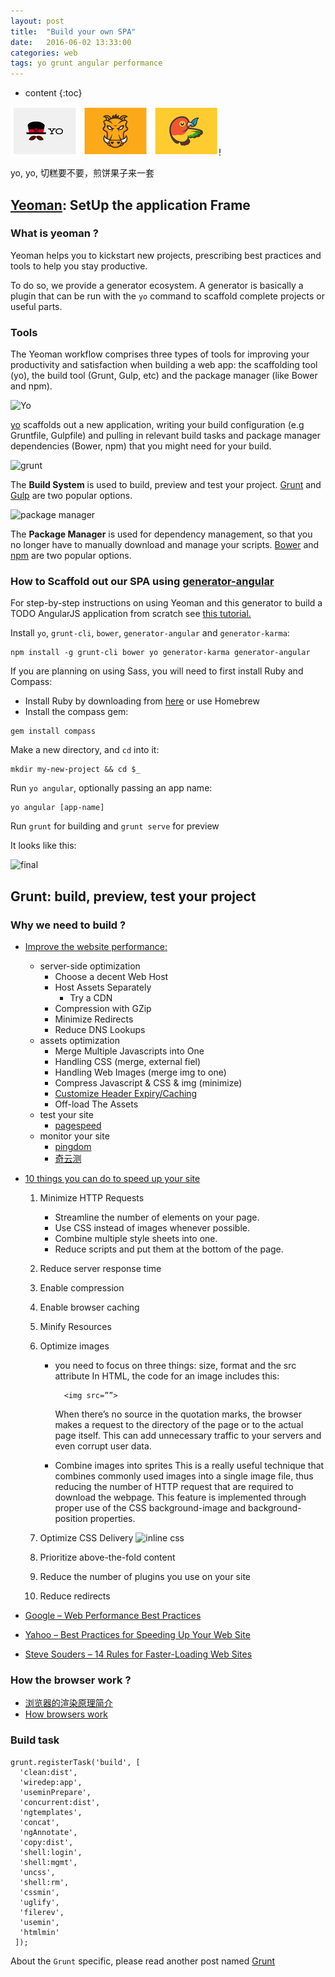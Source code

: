 ```yaml
---
layout: post
title:  "Build your own SPA"
date:   2016-06-02 13:33:00
categories: web
tags: yo grunt angular performance
---
```


* content
{:toc}

![Yo](https://raw.githubusercontent.com/ray525/ray525.github.io/master/asset/img/yo-grunt-bower.png)!

 yo, yo, 切糕要不要，煎饼果子来一套




## [Yeoman](http://yeoman.io/): SetUp the application Frame

### What is yeoman ?
Yeoman helps you to kickstart new projects, prescribing best practices and tools to help you stay productive.

To do so, we provide a generator ecosystem. A generator is basically a plugin that can be run with the `yo` command to scaffold complete projects or useful parts.

### Tools
The Yeoman workflow comprises three types of tools for improving your productivity and satisfaction when building a web app: the scaffolding tool (yo), the build tool (Grunt, Gulp, etc) and the package manager (like Bower and npm).

![Yo](http://yeoman.io/static/tool-yo.4ed95cac73.png)

[yo](https://github.com/yeoman/yo) scaffolds out a new application, writing your build configuration (e.g Gruntfile, Gulpfile) and pulling in relevant build tasks and package manager dependencies (Bower, npm) that you might need for your build.

![grunt](http://yeoman.io/static/tool-grunt.7b215be30d.png)

The **Build System** is used to build, preview and test your project. [Grunt](http://gruntjs.com/) and [Gulp](http://gulpjs.com/) are two popular options.

![package manager](http://yeoman.io/static/tool-bower.dad9271124.png)

The **Package Manager** is used for dependency management, so that you no longer have to manually download and manage your scripts. [Bower](http://bower.io/) and [npm](https://www.npmjs.com/) are two popular options.

### How to Scaffold out our SPA using [generator-angular](https://github.com/yeoman/generator-angular#readme)
For step-by-step instructions on using Yeoman and this generator to build a TODO AngularJS application from scratch see [this tutorial.](http://yeoman.io/codelab/)

Install `yo`, `grunt-cli`, `bower`, `generator-angular` and `generator-karma`:

```
npm install -g grunt-cli bower yo generator-karma generator-angular
```

If you are planning on using Sass, you will need to first install Ruby and Compass:

- Install Ruby by downloading from [here](http://rubyinstaller.org/downloads/) or use Homebrew
- Install the compass gem:

```
gem install compass
```

Make a new directory, and `cd` into it:

```
mkdir my-new-project && cd $_
```

Run `yo angular`, optionally passing an app name:

```
yo angular [app-name]
```

Run `grunt` for building and `grunt serve` for preview

It looks like this:

![final](http://yeoman.io/static/image_11.68133ced9f.png)

## Grunt: build, preview, test your project

### Why we need to build ?
- [Improve the website performance:](http://www.hongkiat.com/blog/ultimate-guide-to-web-optimization-tips-best-practices/)
    - server-side optimization
        - Choose a decent Web Host
        - Host Assets Separately
            - Try a CDN
        - Compression with GZip
        - Minimize Redirects
        - Reduce DNS Lookups
    - assets optimization
        - Merge Multiple Javascripts into One
        - Handling CSS (merge, external fiel)
        - Handling Web Images (merge img to one)
        - Compress Javascript & CSS & img (minimize)
        - [Customize Header Expiry/Caching](https://www.httpwatch.com/httpgallery/caching/#showExample5)
        - Off-load The Assets
    - test your site
        - [pagespeed](https://developers.google.com/speed/pagespeed/insights/)
    - monitor your site
        - [pingdom](http://tools.pingdom.com/fpt/)
        - [奇云测](http://ce.cloud.360.cn/)
- [10 things you can do to speed up your site](https://blog.crazyegg.com/2013/12/11/speed-up-your-website/)
    1. Minimize HTTP Requests
        - Streamline the number of elements on your page.
        - Use CSS instead of images whenever possible.
        - Combine multiple style sheets into one.
        - Reduce scripts and put them at the bottom of the page.
    2. Reduce server response time
    3. Enable compression
    4. Enable browser caching
    5. Minify Resources
    6. Optimize images
        - you need to focus on three things: size, format and the src attribute
            In HTML, the code for an image includes this:
			
				<img src=””>
				
            When there’s no source in the quotation marks, the browser makes a request to the directory of the page or to the actual page itself. This can add unnecessary traffic to your servers and even corrupt user data.
            
		- Combine images into sprites
            This is a really useful technique that combines commonly used images into a single image file, thus reducing the number of HTTP request that are required to download the webpage. This feature is implemented through proper use of the CSS background-image and background-position properties.
            
    7. Optimize CSS Delivery
        ![inline css](https://s3.amazonaws.com/ceblog/wp-content/uploads/2015/11/inline-css-example.png)
    8. Prioritize above-the-fold content
    9. Reduce the number of plugins you use on your site
    10. Reduce redirects
    
- [Google – Web Performance Best Practices](http://code.google.com/speed/page-speed/docs/rules_intro.html)
- [Yahoo – Best Practices for Speeding Up Your Web Site](http://developer.yahoo.com/performance/rules.html)
- [Steve Souders – 14 Rules for Faster-Loading Web Sites](http://stevesouders.com/hpws/rules.php)

### How the browser work ?
- [浏览器的渲染原理简介](http://coolshell.cn/articles/9666.html)
- [How browsers work](http://taligarsiel.com/Projects/howbrowserswork1.htm)

### Build task
    grunt.registerTask('build', [
      'clean:dist',
      'wiredep:app',
      'useminPrepare',
      'concurrent:dist',
      'ngtemplates',
      'concat',
      'ngAnnotate',
      'copy:dist',
      'shell:login',
      'shell:mgmt',
      'uncss',
      'shell:rm',
      'cssmin',
      'uglify',
      'filerev',
      'usemin',
      'htmlmin'
     ]);
	 
About the `Grunt` specific, please read another post named [Grunt](../Grunt/)

		
    